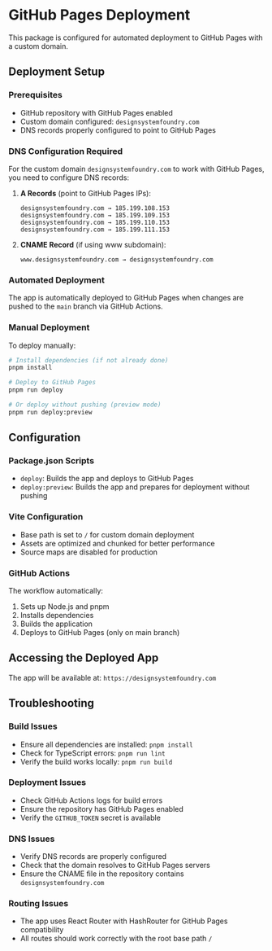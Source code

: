 # GitHub Pages Deployment

This package is configured for automated deployment to GitHub Pages with a custom domain.

## Deployment Setup

### Prerequisites
- GitHub repository with GitHub Pages enabled
- Custom domain configured: `designsystemfoundry.com`
- DNS records properly configured to point to GitHub Pages

### DNS Configuration Required
For the custom domain `designsystemfoundry.com` to work with GitHub Pages, you need to configure DNS records:

1. **A Records** (point to GitHub Pages IPs):
   ```
   designsystemfoundry.com → 185.199.108.153
   designsystemfoundry.com → 185.199.109.153
   designsystemfoundry.com → 185.199.110.153
   designsystemfoundry.com → 185.199.111.153
   ```

2. **CNAME Record** (if using www subdomain):
   ```
   www.designsystemfoundry.com → designsystemfoundry.com
   ```

### Automated Deployment
The app is automatically deployed to GitHub Pages when changes are pushed to the `main` branch via GitHub Actions.

### Manual Deployment
To deploy manually:

```bash
# Install dependencies (if not already done)
pnpm install

# Deploy to GitHub Pages
pnpm run deploy

# Or deploy without pushing (preview mode)
pnpm run deploy:preview
```

## Configuration

### Package.json Scripts
- `deploy`: Builds the app and deploys to GitHub Pages
- `deploy:preview`: Builds the app and prepares for deployment without pushing

### Vite Configuration
- Base path is set to `/` for custom domain deployment
- Assets are optimized and chunked for better performance
- Source maps are disabled for production

### GitHub Actions
The workflow automatically:
1. Sets up Node.js and pnpm
2. Installs dependencies
3. Builds the application
4. Deploys to GitHub Pages (only on main branch)

## Accessing the Deployed App

The app will be available at: `https://designsystemfoundry.com`

## Troubleshooting

### Build Issues
- Ensure all dependencies are installed: `pnpm install`
- Check for TypeScript errors: `pnpm run lint`
- Verify the build works locally: `pnpm run build`

### Deployment Issues
- Check GitHub Actions logs for build errors
- Ensure the repository has GitHub Pages enabled
- Verify the `GITHUB_TOKEN` secret is available

### DNS Issues
- Verify DNS records are properly configured
- Check that the domain resolves to GitHub Pages servers
- Ensure the CNAME file in the repository contains `designsystemfoundry.com`

### Routing Issues
- The app uses React Router with HashRouter for GitHub Pages compatibility
- All routes should work correctly with the root base path `/` 